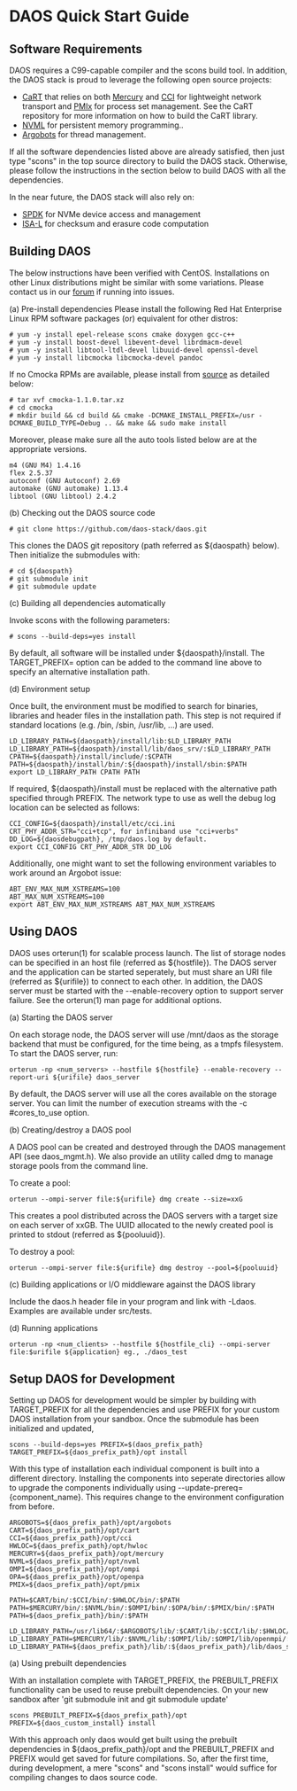# DAOS Quick Start Guide

## Software Requirements

DAOS requires a C99-capable compiler and the scons build tool. In addition, the DAOS stack is proud to leverage the following open source projects:
- [CaRT](https://github.com/daos-stack/cart) that relies on both [Mercury](https://mercury-hpc.github.io) and [CCI](http://cci-forum.com/wp-content/uploads/2015/12/cci-0.3.0.tar.gz) for lightweight network transport and [PMIx](https://github.com/pmix/master) for process set management. See the CaRT repository for more information on how to build the CaRT library.
- [NVML](https://github.com/pmem/nvml.git) for persistent memory programming..
- [Argobots](https://github.com/pmodels/argobots) for thread management.

If all the software dependencies listed above are already satisfied, then just type "scons" in the top source directory to build the DAOS stack. Otherwise, please follow the instructions in the section below to build DAOS with all the dependencies.

In the near future, the DAOS stack will also rely on:
- [SPDK](http://spdk.io) for NVMe device access and management
- [ISA-L](https://github.com/01org/isa-l) for checksum and erasure code computation

## Building DAOS

The below instructions have been verified with CentOS. Installations on other Linux distributions might be similar with some variations. Please contact us in our [forum](users@daos.groups.io) if running into issues.

(a) Pre-install dependencies
Please install the following Red Hat Enterprise Linux RPM software packages (or) equivalent for other distros:

    # yum -y install epel-release scons cmake doxygen gcc-c++
    # yum -y install boost-devel libevent-devel librdmacm-devel
    # yum -y install libtool-ltdl-devel libuuid-devel openssl-devel
    # yum -y install libcmocka libcmocka-devel pandoc

If no Cmocka RPMs are available, please install from [source](https://cmocka.org/files/1.1/cmocka-1.1.0.tar.xz) as detailed below:

    # tar xvf cmocka-1.1.0.tar.xz
    # cd cmocka
    # mkdir build && cd build && cmake -DCMAKE_INSTALL_PREFIX=/usr -DCMAKE_BUILD_TYPE=Debug .. && make && sudo make install

Moreover, please make sure all the auto tools listed below are at the appropriate versions.

    m4 (GNU M4) 1.4.16
    flex 2.5.37
    autoconf (GNU Autoconf) 2.69
    automake (GNU automake) 1.13.4
    libtool (GNU libtool) 2.4.2

(b) Checking out the DAOS source code

    # git clone https://github.com/daos-stack/daos.git

This clones the DAOS git repository (path referred as \${daospath} below). Then initialize the submodules with:

    # cd ${daospath}
    # git submodule init
    # git submodule update

(c) Building all dependencies automatically

Invoke scons with the following parameters:

    # scons --build-deps=yes install

By default, all software will be installed under \${daospath}/install. The TARGET\_PREFIX= option can be added to the command line above to specify an alternative installation path.

(d) Environment setup

Once built, the environment must be modified to search for binaries, libraries and header files in the installation path. This step is not required if standard locations (e.g. /bin, /sbin, /usr/lib, ...) are used.

    LD_LIBRARY_PATH=${daospath}/install/lib:$LD_LIBRARY_PATH
    LD_LIBRARY_PATH=${daospath}/install/lib/daos_srv/:$LD_LIBRARY_PATH
    CPATH=${daospath}/install/include/:$CPATH
    PATH=${daospath}/install/bin/:${daospath}/install/sbin:$PATH
    export LD_LIBRARY_PATH CPATH PATH

If required, \${daospath}/install must be replaced with the alternative path specified through PREFIX. The network type to use as well the debug log location can be selected as follows:

    CCI_CONFIG=${daospath}/install/etc/cci.ini
    CRT_PHY_ADDR_STR="cci+tcp", for infiniband use "cci+verbs"
    DD_LOG=${daosdebugpath}, /tmp/daos.log by default.
    export CCI_CONFIG CRT_PHY_ADDR_STR DD_LOG

Additionally, one might want to set the following environment variables to work around an Argobot issue:

    ABT_ENV_MAX_NUM_XSTREAMS=100
    ABT_MAX_NUM_XSTREAMS=100
    export ABT_ENV_MAX_NUM_XSTREAMS ABT_MAX_NUM_XSTREAMS

## Using DAOS

DAOS uses orterun(1) for scalable process launch. The list of storage nodes can be specified in an host file (referred as \${hostfile}). The DAOS server and the application can be started seperately, but must share an URI file (referred as \${urifile}) to connect to each other. In addition, the DAOS server must be started with the \-\-enable-recovery option to support server failure. See the orterun(1) man page for additional options.

(a) Starting the DAOS server

On each storage node, the DAOS server will use /mnt/daos as the storage backend that must be configured, for the time being, as a tmpfs filesystem. To start the DAOS server, run:

    orterun -np <num_servers> --hostfile ${hostfile} --enable-recovery --report-uri ${urifile} daos_server

By default, the DAOS server will use all the cores available on the storage server. You can limit the number of execution streams with the -c #cores\_to\_use option.

(b) Creating/destroy a DAOS pool

A DAOS pool can be created and destroyed through the DAOS management API (see  daos\_mgmt.h). We also provide an utility called dmg to manage storage pools from the command line.

To create a pool:

    orterun --ompi-server file:${urifile} dmg create --size=xxG

This creates a pool distributed across the DAOS servers with a target size on each server of xxGB. The UUID allocated to the newly created pool is printed to stdout (referred as \${pooluuid}).

To destroy a pool:

    orterun --ompi-server file:${urifile} dmg destroy --pool=${pooluuid}

(c) Building applications or I/O middleware against the DAOS library

Include the daos.h header file in your program and link with -Ldaos. Examples are available under src/tests.

(d) Running applications

    orterun -np <num_clients> --hostfile ${hostfile_cli} --ompi-server file:$urifile ${application} eg., ./daos_test

## Setup DAOS for Development

Setting up DAOS for development would be simpler by building with TARGET\_PREFIX for all the dependencies and use PREFIX for your custom DAOS installation from your sandbox. Once the submodule has been initialized and updated,

    scons --build-deps=yes PREFIX=$(daos_prefix_path} TARGET_PREFIX=${daos_prefix_path}/opt install

With this type of installation each individual component is built into a different directory. Installing the components into seperate directories allow to upgrade the components individually using --update-prereq={component\_name}. This requires change to the environment configuration from before.


    ARGOBOTS=${daos_prefix_path}/opt/argobots
    CART=${daos_prefix_path}/opt/cart
    CCI=${daos_prefix_path}/opt/cci
    HWLOC=${daos_prefix_path}/opt/hwloc
    MERCURY=${daos_prefix_path}/opt/mercury
    NVML=${daos_prefix_path}/opt/nvml
    OMPI=${daos_prefix_path}/opt/ompi
    OPA=${daos_prefix_path}/opt/openpa
    PMIX=${daos_prefix_path}/opt/pmix

    PATH=$CART/bin/:$CCI/bin/:$HWLOC/bin/:$PATH
    PATH=$MERCURY/bin/:$NVML/bin/:$OMPI/bin/:$OPA/bin/:$PMIX/bin/:$PATH
    PATH=${daos_prefix_path}/bin/:$PATH

    LD_LIBRARY_PATH=/usr/lib64/:$ARGOBOTS/lib/:$CART/lib/:$CCI/lib/:$HWLOC/lib/:$LD_LIBRARY_PATH
    LD_LIBRARY_PATH=$MERCURY/lib/:$NVML/lib/:$OMPI/lib/:$OMPI/lib/openmpi/:$OPA/lib/:$PMIX/lib/:$LD_LIBRARY_PATH
    LD_LIBRARY_PATH=${daos_prefix_path}/lib/:${daos_prefix_path}/lib/daos_srv/:$LD_LIBRARY_PATH

(a) Using prebuilt dependencies

With an installation complete with TARGET_PREFIX, the PREBUILT_PREFIX functionality can be used to reuse prebuilt dependencies.
On your new sandbox after 'git submodule init and git submodule update'

    scons PREBUILT_PREFIX=${daos_prefix_path}/opt PREFIX=${daos_custom_install} install

With this approach only daos would get built using the prebuilt dependencies in ${daos_prefix_path}/opt and the PREBUILT_PREFIX and PREFIX would get saved for future compilations. So, after the first time, during development, a mere "scons" and "scons install" would suffice for compiling changes to daos source code.
